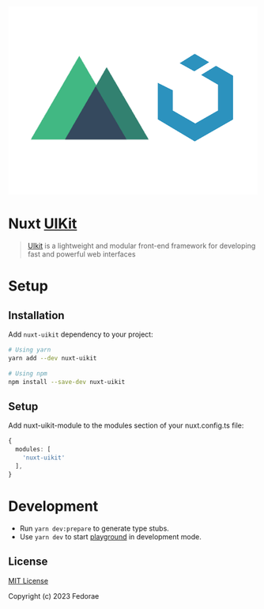[![nuxt-uikit](docs/public/cover.png)](https://fedorae-com.github.io/nuxt-uikit)

# Nuxt [UIKit](https://github.com/uikit/uikit)

> [UIkit](https://github.com/uikit/uikit) is a lightweight and modular front-end framework for developing fast and powerful web interfaces


# Setup

## Installation
Add `nuxt-uikit` dependency to your project:

```bash
# Using yarn
yarn add --dev nuxt-uikit
```
```bash
# Using npm
npm install --save-dev nuxt-uikit
```

## Setup
Add nuxt-uikit-module to the modules section of your nuxt.config.ts file:

```ts
{
  modules: [
    'nuxt-uikit'
  ],
}

```
# Development

- Run `yarn dev:prepare` to generate type stubs.
- Use `yarn dev` to start [playground](./playground) in development mode.

## License

[MIT License](./LICENSE)

Copyright (c) 2023 Fedorae